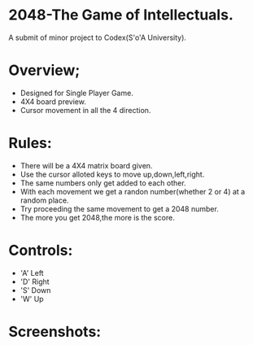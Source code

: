 # 2048-The Game of Intellectuals.
A submit of minor project to Codex(S'o'A University).
 # Overview;
   - Designed for Single Player Game.
   - 4X4 board preview.
   - Cursor movement in all the 4 direction.
# Rules:  
   - There will be a 4X4 matrix board given.
   - Use the cursor alloted keys to move up,down,left,right.
   - The same numbers only get added to each other.
   - With each movement we get a randon number(whether 2 or 4) at a random place.
   - Try proceeding the same movement to get a 2048 number.
   - The more you get 2048,the more is the score.
# Controls:
   - 'A'   Left
   - 'D'   Right
   - 'S'   Down
   - 'W'   Up
# Screenshots:   
